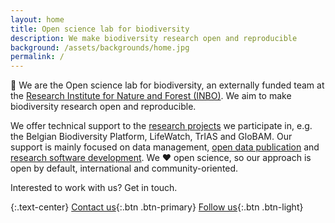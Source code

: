 ```yaml
---
layout: home
title: Open science lab for biodiversity
description: We make biodiversity research open and reproducible
background: /assets/backgrounds/home.jpg
permalink: /
---
```


👋 We are the Open science lab for biodiversity, an externally funded team at the [Research Institute for Nature and Forest (INBO)](https://www.vlaanderen.be/inbo/en-gb/). We aim to make biodiversity research open and reproducible.

We offer technical support to the [research projects](/projects/) we participate in, e.g. the Belgian Biodiversity Platform, LifeWatch, TrIAS and GloBAM. Our support is mainly focused on data management, [open data publication](/datasets/) and [research software development](/packages/). We ❤️ open science, so our approach is open by default, international and community-oriented.

Interested to work with us? Get in touch.

{:.text-center}
[<i class="fa-solid fa-envelope"></i> Contact us](mailto:oscibio@inbo.be){:.btn .btn-primary} [<i class="fa-brands fa-bluesky"></i> Follow us](https://bsky.app/profile/oscibio.bsky.social){:.btn .btn-light}
